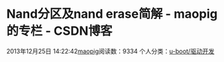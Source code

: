 # Nand分区及nand erase简解 - maopig的专栏 - CSDN博客
2013年12月25日 14:22:42[maopig](https://me.csdn.net/maopig)阅读数：9334
个人分类：[u-boot/驱动开发](https://blog.csdn.net/maopig/article/category/1090389)
